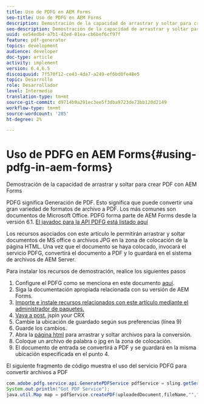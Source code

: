 ```yaml
---
title: Uso de PDFG en AEM Forms
seo-title: Uso de PDFG en AEM Forms
description: Demostración de la capacidad de arrastrar y soltar para crear PDF con AEM Forms
seo-description: Demostración de la capacidad de arrastrar y soltar para crear PDF con AEM Forms
uuid: ee54edb4-a7b1-42ed-81ea-cb6bef6cf97f
feature: pdf-generator
topics: development
audience: developer
doc-type: article
activity: implement
version: 6.4,6.5
discoiquuid: 7f570f12-ce43-4da7-a249-ef6bd0fe48e5
topic: Desarrollo
role: Desarrollador
level: Intermedio
translation-type: tm+mt
source-git-commit: d9714b9a291ec3ee5f3dba9723de72bb120d2149
workflow-type: tm+mt
source-wordcount: '285'
ht-degree: 2%

---
```



# Uso de PDFG en AEM Forms{#using-pdfg-in-aem-forms}

Demostración de la capacidad de arrastrar y soltar para crear PDF con AEM Forms

PDFG significa Generación de PDF. Esto significa que puede convertir una gran variedad de formatos de archivo a PDF. Los más comunes son documentos de Microsoft Office. PDFG forma parte de AEM Forms desde la versión 6.1.
[El javadoc para la API PDFG está listado aquí](https://helpx.adobe.com/experience-manager/6-3/forms/using/aem-document-services-programmatically.html#PDFGeneratorService)

Los recursos asociados con este artículo le permitirán arrastrar y soltar documentos de MS office o archivos JPG en la zona de colocación de la página HTML. Una vez que el documento se haya colocado, invocará el servicio PDFG, convertirá el documento a PDF y lo guardará en el sistema de archivos de AEM Server.

Para instalar los recursos de demostración, realice los siguientes pasos

1. Configure el PDFG como se menciona en este documento [aquí](https://helpx.adobe.com/es/experience-manager/6-4/forms/using/install-configure-pdf-generator.html).
1. Siga la documentación apropiada relacionada con su versión de AEM Forms.
1. [Importe e instale recursos relacionados con este artículo mediante el administrador de paquetes.](assets/createpdfgdemov2.zip)
1. [Vaya a post.](http://localhost:4502/apps/AemFormsSamples/components/createPDF/POST.jsp) jspin your CRX
1. Cambie la ubicación de guardado según sus preferencias (línea 9)
1. Guarde los cambios.
1. Abra la [ página html](http://localhost:4502/content/DocumentServices/CreatePDFG.html) para arrastrar y soltar archivos para la conversión.
1. Coloque un archivo de palabra o jpg en la zona de colocación.
1. El documento de entrada se convertirá a PDF y se guardará en la misma ubicación especificada en el punto 4.

El siguiente fragmento de código muestra el uso del servicio PDFG para convertir archivos a PDF

```java
com.adobe.pdfg.service.api.GeneratePDFService pdfService = sling.getService(com.adobe.pdfg.service.api.GeneratePDFService.class);
System.out.println("Got PDF Service");
java.util.Map map = pdfService.createPDF(uploadedDocument,fileName,"","Standard","No Security", null, null);
```

